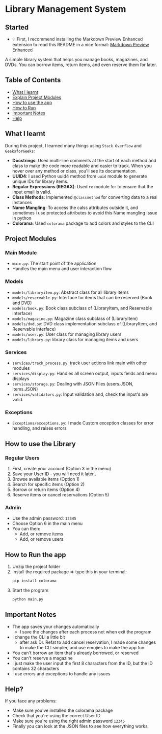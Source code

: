 # Library Management System

## Started

- 💡 First, I recommend installing the Markdown Preview Enhanced extension to read this README in a nice format: [Markdown Preview Enhanced](https://marketplace.visualstudio.com/items?itemName=shd101wyy.markdown-preview-enhanced)

A simple library system that helps you manage books, magazines, and DVDs.
You can borrow items, return items, and even reserve them for later.

## Table of Contents

- [What I learnt](#What-I-learnt)
- [Explain Project Modules](#Project-Modules)
- [How to use the app](#How-to-use-the-Library)
- [How to Run](#how-to-run-the-app)
- [Important Notes](#important-notes)
- [Help](#help)

## What I learnt

During this project, I learned many things using `Stack Overflow` and `GeeksforGeeks`:

- **Docstrings**: Used multi-line comments at the start of each method and class to make the code more readable and easier to track. When you hover over any method or class, you'll see its documentation.
- **UUID4**: I used Python uuid4 method from `uuid` module to generate unique IDs for library items.
- **Regular Expressions (REGAX)**: Used `re` module for to ensure that the input email is valid.
- **Class Methods**: Implemented `@classmethod` for converting data to a real instances
- **Name Mangling**: To access the calss attributes outside it, and sometimes i use protected attributes to avoid this Name mangling Issue in python
- **Colorama**: Used `colorama` package to add colors and styles to the CLI

## Project Modules

### Main Module

- `main.py`: The start point of the application
- Handles the main menu and user interaction flow

### Models

- `models/libraryitem.py`: Abstract class for all library items
- `models/reservable.py`: Interface for items that can be reserved (Book and DVD)
- `models/book.py`: Book class subclass of (LibraryItem, and Reservable interface)
- `models/magazine.py`: Magazine class subclass of (LibraryItem)
- `models/dvd.py`: DVD class implementation subclass of (LibraryItem, and Reservable interface)
- `models/user.py`: User class for managing library users
- `models/library.py`: library class for managing items and users

### Services

- `services/track_process.py`: track user actions link main with other modules
- `services/display.py`: Handles all screen output, inputs fields and menu displays
- `services/storage.py`: Dealing with JSON Files (users.JSON, items.JSON)
- `services/validators.py`: Input validation and, check the input's are valid.

### Exceptions

- `Exceptions/exceptions.py`: I made Custom exception classes for error handling, and raises errors

## How to use the Library

### Regular Users

1. First, create your account (Option 3 in the menu)
2. Save your User ID - you will need it later..
3. Browse available items (Option 1)
4. Search for specific items (Option 2)
5. Borrow or return items (Option 4)
6. Reserve items or cancel reservations (Option 5)

### Admin

- Use the admin password: `12345`
- Choose Option 6 in the main menu
- You can then:
  - Add, or remove items
  - Add, or remove users

## How to Run the app

1. Unzip the project folder
2. Install the required package => type this in your terminal:
   ```bash
   pip install colorama
   ```
3. Start the program:
   ```bash
   python main.py
   ```

## Important Notes

- The app saves your changes automatically
  - I save the changes after each process not when exit the program
- I change the CLI a little bit
  - after ask Dr. Refat to add cancel reservation, I made some changes to make the CLI
    simpler, and use emojies to make the app fun
- You can't borrow an item that's already borrowed, or reserved
- You can't reserve a magazine
- I just make the user input the first 8 characters from the ID, but the ID contains
  32 characters
- I use errors and exceptions to handle any issues

## Help?

If you face any problems:

- Make sure you've installed the colorama package
- Check that you're using the correct User ID
- Make sure you're using the right admin password `12345`
- Finally you can look at the JSON files to see how everything works
